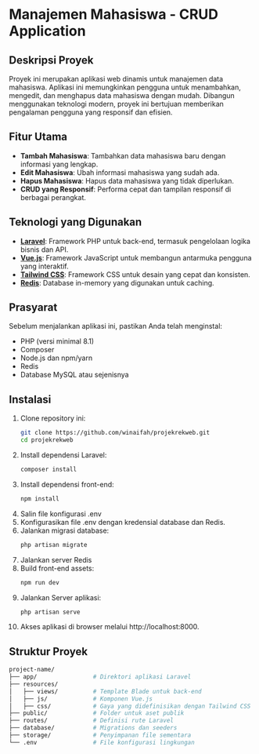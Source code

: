 # Manajemen Mahasiswa - CRUD Application

## Deskripsi Proyek

Proyek ini merupakan aplikasi web dinamis untuk manajemen data mahasiswa. Aplikasi ini memungkinkan pengguna untuk menambahkan, mengedit, dan menghapus data mahasiswa dengan mudah. Dibangun menggunakan teknologi modern, proyek ini bertujuan memberikan pengalaman pengguna yang responsif dan efisien.

## Fitur Utama

- **Tambah Mahasiswa**: Tambahkan data mahasiswa baru dengan informasi yang lengkap.
- **Edit Mahasiswa**: Ubah informasi mahasiswa yang sudah ada.
- **Hapus Mahasiswa**: Hapus data mahasiswa yang tidak diperlukan.
- **CRUD yang Responsif**: Performa cepat dan tampilan responsif di berbagai perangkat.

## Teknologi yang Digunakan

- **[Laravel](https://laravel.com/)**: Framework PHP untuk back-end, termasuk pengelolaan logika bisnis dan API.
- **[Vue.js](https://vuejs.org/)**: Framework JavaScript untuk membangun antarmuka pengguna yang interaktif.
- **[Tailwind CSS](https://tailwindcss.com/)**: Framework CSS untuk desain yang cepat dan konsisten.
- **[Redis](https://redis.io/)**: Database in-memory yang digunakan untuk caching.

## Prasyarat

Sebelum menjalankan aplikasi ini, pastikan Anda telah menginstal:

- PHP (versi minimal 8.1)
- Composer
- Node.js dan npm/yarn
- Redis
- Database MySQL atau sejenisnya

## Instalasi

1. Clone repository ini:
   ```bash
   git clone https://github.com/winaifah/projekrekweb.git
   cd projekrekweb
2. Install dependensi Laravel:
   ```bash
   composer install
3. Install dependensi front-end:
   ```bash
   npm install
4. Salin file konfigurasi .env
5. Konfigurasikan file .env dengan kredensial database dan Redis.
6. Jalankan migrasi database:
   ```bash
   php artisan migrate
7. Jalankan server Redis
8. Build front-end assets:
   ```bash
   npm run dev
9. Jalankan Server aplikasi:
    ```bash
    php artisan serve
10. Akses aplikasi di browser melalui http://localhost:8000.

## Struktur Proyek
```bash
project-name/
├── app/                # Direktori aplikasi Laravel
├── resources/
│   ├── views/          # Template Blade untuk back-end
│   ├── js/             # Komponen Vue.js
│   ├── css/            # Gaya yang didefinisikan dengan Tailwind CSS
├── public/             # Folder untuk aset publik
├── routes/             # Definisi rute Laravel
├── database/           # Migrations dan seeders
├── storage/            # Penyimpanan file sementara
└── .env                # File konfigurasi lingkungan
